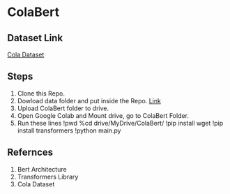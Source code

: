 # ColaBert

## Dataset Link 
[Cola Dataset](https://nyu-mll.github.io/CoLA/)

## Steps

1. Clone this Repo.
1. Dowload data folder and put inside the Repo. [Link](https://drive.google.com/drive/folders/1xfOlNLhQq-PgcfCYv1uPnbDV4qW63iXR?usp=sharing)
1. Upload ColaBert folder to drive.
1. Open Google Colab and Mount drive, go to ColaBert Folder.
1. Run these lines
  !pwd
  %cd drive/MyDrive/ColaBert/
  !pip install wget
  !pip install transformers
  !python main.py

## Refernces 

1. Bert Architecture
1. Transformers Library
1. Cola Dataset
